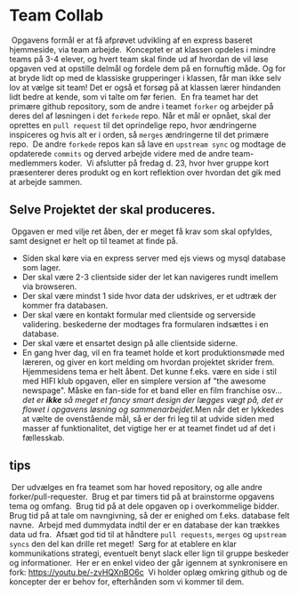# Team Collab
​
Opgavens formål er at få afprøvet udvikling af en express baseret hjemmeside, via team arbejde.
​
Konceptet er at klassen opdeles i mindre teams på 3-4 elever, og hvert team skal finde ud af hvordan de vil løse opgaven ved at opstille delmål og fordele dem på en fornuftig måde.
Og for at bryde lidt op med de klassiske grupperinger i klassen, får man ikke selv lov at vælge sit team! Det er også et forsøg på at klassen lærer hindanden lidt bedre at kende, som vi talte om før ferien.
​
En fra teamet har det primære github repository, som de andre i teamet `forker` og arbejder på deres del af løsningen i det `forkede` repo.
Når et mål er opnået, skal der oprettes en `pull request` til det oprindelige repo, hvor ændringerne inspiceres og hvis alt er i orden, så `merges` ændringerne til det primære repo.
​
De andre `forkede` repos kan så lave en `upstream sync` og modtage de opdaterede `commits` og derved arbejde videre med de andre team-medlemmers koder.
​
Vi afslutter på fredag d. 23, hvor hver gruppe kort præsenterer deres produkt og en kort reflektion over hvordan det gik med at arbejde sammen.
​
## Selve Projektet der skal produceres.
​
Opgaven er med vilje ret åben, der er meget få krav som skal opfyldes, samt designet er helt op til teamet at finde på.
​
* Siden skal køre via en express server med ejs views og mysql database som lager.
* Der skal være 2-3 clientside sider der let kan navigeres rundt imellem via browseren.
* Der skal være mindst 1 side hvor data der udskrives, er et udtræk der kommer fra databasen.
* Der skal være en kontakt formular med clientside og serverside validering. beskederne der modtages fra formularen indsættes i en database.
* Der skal være et ensartet design på alle clientside siderne.
* En gang hver dag, vil en fra teamet holde et kort produktionsmøde med læreren, og giver en kort melding om hvordan projektet skrider frem.
​
Hjemmesidens tema er helt åbent. Det kunne f.eks. være en side i stil med HIFI klub opgaven, eller en simplere version af "the awesome newspage". Måske en fan-side for et band eller en film franchise osv... *det er **ikke** så meget et fancy smart design der lægges vægt på, det er flowet i opgavens løsning og sammenarbejdet.* 
​
Men når det er lykkedes at vælte de ovenstående mål, så er der fri leg til at udvide siden med masser af funktionalitet, det vigtige her er at teamet findet ud af det i fællesskab. 
​
## tips
​
Der udvælges en fra teamet som har hoved repository, og alle andre forker/pull-requester. 
​
Brug et par timers tid på at brainstorme opgavens tema og omfang.
​
Brug tid på at dele opgaven op i overkommelige bidder. 
​
Brug tid på at tale om navngivning, så der er enighed om f.eks. database felt navne.
​
Arbejd med dummydata indtil der er en database der kan trækkes data ud fra.
​
Afsæt god tid til at håndtere `pull requests`, `merges` og `upstream syncs` den del kan drille ret meget!
​
Sørg for at etablere en klar kommunikations strategi, eventuelt benyt slack eller lign til gruppe beskeder og informationer.
​
Her er en enkel video der går igennem at synkronisere en fork: https://youtu.be/-zvHQXnBO6c
​
Vi holder oplæg omkring github og de koncepter der er behov for, efterhånden som vi kommer til dem.